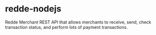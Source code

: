 # redde-nodejs
Redde Merchant REST API that allows merchants to receive, send, check transaction status, and perform lots of payment transactions.
